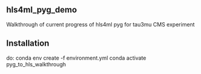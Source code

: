 ## hls4ml_pyg_demo
Walkthrough of current progress of hls4ml pyg for tau3mu CMS experiment

## Installation
do:
conda env create -f environment.yml
conda activate pyg_to_hls_walkthrough
